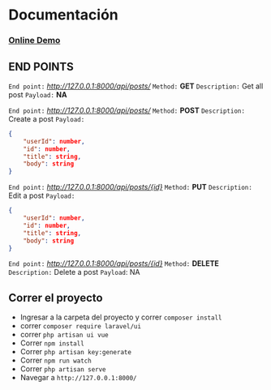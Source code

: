 # Documentación
### [Online Demo](https://sleepy-dusk-80040.herokuapp.com/)
## END POINTS
`End point:` _http://127.0.0.1:8000/api/posts/_
`Method:` **GET**
`Description:` Get all post
`Payload:` **NA**

`End point:` _http://127.0.0.1:8000/api/posts/_
`Method:` **POST**
`Description:` Create a post
`Payload:` 
```json
{
    "userId": number,
    "id": number,
    "title": string,
    "body": string
}
```

`End point:` _http://127.0.0.1:8000/api/posts/{id}_
`Method:` **PUT**
`Description:` Edit a post
`Payload:` 
```json
{
    "userId": number,
    "id": number,
    "title": string,
    "body": string
}
```

`End point:` _http://127.0.0.1:8000/api/posts/{id}_
`Method:` **DELETE**
`Description:` Delete a post
`Payload`: NA


## Correr el proyecto
- Ingresar a la carpeta del proyecto y correr ```composer install```
- correr ```composer require laravel/ui```
- correr ```php artisan ui vue```
- Correr ```npm install```
- Correr ```php artisan key:generate```
- Correr ```npm run watch```
- Correr ```php artisan serve```
- Navegar a ```http://127.0.0.1:8000/```



